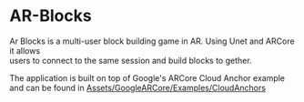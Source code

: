 # AR-Blocks

Ar Blocks is a multi-user block building game in AR. Using Unet and ARCore it allows     
users to connect to the same session and build blocks to gether.   
     
The application is built on top of Google's ARCore Cloud Anchor example and can be found in [Assets/GoogleARCore/Examples/CloudAnchors](https://github.com/TomasNemecek/AR-Blocks/tree/master/Assets/GoogleARCore/Examples/CloudAnchors)
